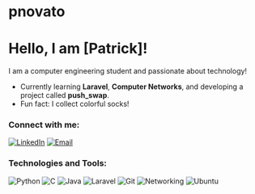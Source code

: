 # pnovato  
# Hello, I am [Patrick]!
I am a computer engineering student and passionate about technology!  

- Currently learning **Laravel**, **Computer Networks**, and developing a project called **push_swap**.  
- Fun fact: I collect colorful socks!  

### Connect with me:  
[![LinkedIn](https://img.shields.io/badge/-LinkedIn-blue?style=flat-square&logo=LinkedIn&logoColor=white)](https://www.linkedin.com/in/patrick-novato-da-silva-86830615b/)  [![Email](https://img.shields.io/badge/-Email-red?style=flat-square&logo=Gmail&logoColor=white)](mailto:ptrcknovato@gmail.com)  

### Technologies and Tools:  
![Python](https://img.shields.io/badge/-Python-3776AB?style=flat-square&logo=python&logoColor=white)  ![C](https://img.shields.io/badge/-C-A8B9CC?style=flat-square&logo=c&logoColor=white)  ![Java](https://img.shields.io/badge/-Java-007396?style=flat-square&logo=java&logoColor=white)  ![Laravel](https://img.shields.io/badge/-Laravel-FF2D20?style=flat-square&logo=laravel&logoColor=white)  ![Git](https://img.shields.io/badge/-Git-F05032?style=flat-square&logo=git&logoColor=white) ![Networking](https://img.shields.io/badge/-Networking-4682B4?style=flat-square&logo=network&logoColor=white)  ![Ubuntu](https://img.shields.io/badge/-Ubuntu-E95420?style=flat-square&logo=ubuntu&logoColor=white)

